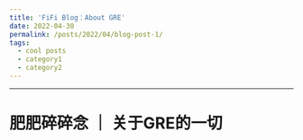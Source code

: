 ```yaml
---
title: 'FiFi Blog：About GRE'
date: 2022-04-30
permalink: /posts/2022/04/blog-post-1/
tags:
  - cool posts
  - category1
  - category2
---
```


----

# 肥肥碎碎念 ｜ 关于GRE的一切